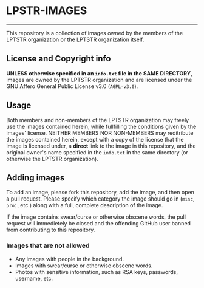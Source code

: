 # LPSTR-IMAGES
---

This repository is a collection of images owned by the members of the LPTSTR organization or the LPTSTR organization itself.

## License and Copyright info
**UNLESS otherwise specified in an `info.txt` file in the SAME DIRECTORY**, images are owned by the LPTSTR organization and are licensed under the GNU Affero General Public License v3.0 (`AGPL-v3.0`).

## Usage
Both members and non-members of the LPTSTR organization may freely use the images contained herein, while fullfilling the conditions given by the images' license. NEITHER MEMBERS NOR NON-MEMBERS may reditribute the images contained herein, except with a copy of the license that the image is licensed under, a **direct** link to the image in this repository, and the original owner's name specified in the `info.txt` in the same directory (or otherwise the LPTSTR organization).

## Adding images
To add an image, please fork this repository, add the image, and then open a pull request. 
Please specify which category the image should go in (`misc`, `proj`, etc.) along with a full, complete description of the image. 

If the image contains swear/curse or otherwise obscene words, the pull request will immedietely be closed and the offending GitHub user banned from contributing to this repository.

### Images that are not allowed
- Any images with people in the background.
- Images with swear/curse or otherwise obscene words.
- Photos with sensitive information, such as RSA keys, passwords, username, etc.